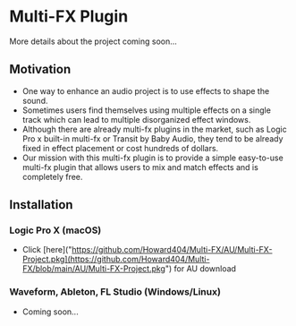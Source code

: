 # Multi-FX Plugin

More details about the project coming soon...

## Motivation
- One way to enhance an audio project is to use effects to shape the sound.
- Sometimes users find themselves using multiple effects on a single track which can lead to multiple disorganized effect windows.
- Although there are already multi-fx plugins in the market, such as Logic Pro x built-in multi-fx or Transit by Baby Audio, they tend to be already fixed in effect placement or cost hundreds of dollars.
- Our mission with this multi-fx plugin is to provide a simple easy-to-use multi-fx plugin that allows users to mix and match effects and is completely free.

## Installation

### Logic Pro X (macOS)
- Click [here]("https://github.com/Howard404/Multi-FX/AU/Multi-FX-Project.pkg](https://github.com/Howard404/Multi-FX/blob/main/AU/Multi-FX-Project.pkg") for AU download
### Waveform, Ableton, FL Studio (Windows/Linux)
- Coming soon...
